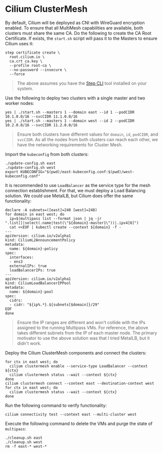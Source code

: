 # Cilium ClusterMesh

By default, Cilium will be deployed as CNI with WireGuard encryption enabled. To ensure that all MultiMesh capabilities are available, both clusters must share the same CA. Do the following to create the CA Root Certificate. If exists, the `start.sh` script will pass it to the Masters to ensure Cilium uses it:

```bash=
step certificate create \
  root.cilium.io \
  ca.crt ca.key \
  --profile root-ca \
  --no-password --insecure \
  --force
```

> The above assumes you have the [Step CLI](https://smallstep.com/docs/step-cli/) tool installed on your system.

Use the following to deploy two clusters with a single master and two worker nodes:

```bash=
yes | ./start.sh --masters 1 --domain east --id 1 --podCIDR 10.1.0.0/16 --svcCIDR 11.1.0.0/16
yes | ./start.sh --masters 1 --domain west --id 2 --podCIDR 10.2.0.0/16 --svcCIDR 11.2.0.0/16
```

> Ensure both clusters have different values for `domain`, `id`, `podCIDR`, and `svcCIDR`. As all the nodes from both clusters can reach each other, we have the networking requirements for Cluster Mesh.

Import the `kubeconfig` from both clusters:

```bash=
./update-config.sh east
./update-config.sh west
export KUBECONFIG="$(pwd)/east-kubeconfig.conf:$(pwd)/west-kubeconfig.conf"
```

It is recommended to use `LoadBalancer` as the service type for the mesh connection establishment. For that, we must deploy a Load Balancing solution. We could use MetalLB, but Cilium does offer the same functionality:

```bash=
declare -A subnets=([east]=240 [west]=248)
for domain in east west; do
  ip=$(multipass list --format json | jq -jr ".list[]|select(.name|test(\"${domain}-master1\"))|.ipv4[0]")
  cat <<EOF | kubectl create --context ${domain} -f -
---
apiVersion: cilium.io/v2alpha1
kind: CiliumL2AnnouncementPolicy
metadata:
  name: ${domain}-policy
spec:
  interfaces:
  - ens3
  externalIPs: true
  loadBalancerIPs: true
---
apiVersion: cilium.io/v2alpha1
kind: CiliumLoadBalancerIPPool
metadata:
  name: ${domain}-pool
spec:
  cidrs:
  - cidr: "${ip%.*}.${subnets[$domain]}/29"
EOF
done
```

> Ensure the IP ranges are different and won't collide with the IPs assigned to the running Multipass VMs. For reference, the above takes different subnets from the IP of each master node. The primary motivator to use the above solution was that I tried MetalLB, but it didn't work.

Deploy the Cilium ClusterMesh components and connect the clusters:

```bash=
for ctx in east west; do
  cilium clustermesh enable --service-type LoadBalancer --context ${ctx}
  cilium clustermesh status --wait --context ${ctx}
done
cilium clustermesh connect --context east --destination-context west
for ctx in east west; do
  cilium clustermesh status --wait --context ${ctx}
done
```

Run the following command to verify functionality:
```bash=
cilium connectivity test --context east --multi-cluster west
```

Execute the following command to delete the VMs and purge the state of `multipass`:

```bash=
./cleanup.sh east
./cleanup.sh west
rm -f east-* west-*
```
